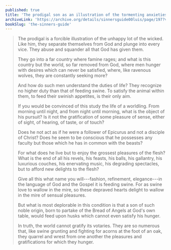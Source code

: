 ```yaml
---
published: true
title: 'The prodigal son as an illustration of the tormenting anxieties of those without virtue'
archiveLink: 'https://archive.org/details/sinnersguide00luis/page/197?view=theater'
bookSlug: 'the-sinners-guide'
---
```


> The prodigal is a forcible illustration of the unhappy lot of the wicked. Like him, they separate themselves from God and plunge into every vice. They abuse and squander all that God has given them.
>
> They go into a far country where famine rages; and what is this country but the world, so far removed from God, where men hunger with desires which can never be satisfied, where, like ravenous wolves, they are constantly seeking more?
>
> And how do such men understand the duties of life? They recognize no higher duty than that of feeding swine. To satisfy the animal within them, to feed their swinish appetites, is their only aim.
>
> If you would be convinced of this study the life of a worldling. From morning until night, and from night until morning, what is the object of his pursuit? Is it not the gratification of some pleasure of sense, either of sight, of hearing, of taste, or of touch?
>
> Does he not act as if he were a follower of Epicurus and not a disciple of Christ? Does he seem to be conscious that he possesses any faculty but those which he has in common with the beasts?
>
> For what does he live but to enjoy the grossest pleasures of the flesh? What is the end of all his revels, his feasts, his balls, his gallantry, his luxurious couches, his enervating music, his degrading spectacles, but to afford new delights to the flesh?
>
> Give all this what name you will---fashion, refinement, elegance---in the language of God and the Gospel it is feeding swine. For as swine love to wallow in the mire, so these depraved hearts delight to wallow in the mire of sensual pleasures.
>
> But what is most deplorable in this condition is that a son of such noble origin, born to partake of the Bread of Angels at God's own table, would feed upon husks which cannot even satisfy his hunger.
>
> In truth, the world cannot gratify its votaries. They are so numerous that, like swine grunting and fighting for acorns at the foot of an oak, they quarrel and wrest from one another the pleasures and gratifications for which they hunger.
